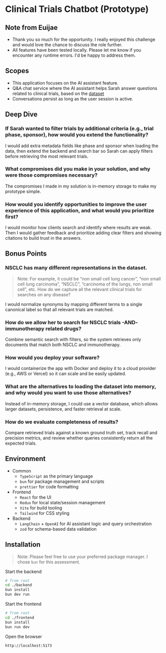 # Clinical Trials Chatbot (Prototype)

## Note from Euijae

- Thank you so much for the opportunity. I really enjoyed this challenge and would love the chance to discuss the role further.
- All features have been tested locally. Please let me know if you encounter any runtime errors. I'd be happy to address them. 

## Scopes

- This application focuses on the AI assistant feature.
- Q&A chat service where the AI assistant helps Sarah answer questions related to clinical trials, based on the [dataset](./backend/data/ctg-studies.csv)
- Conversations persist as long as the user session is active.

## Deep Dive

### If Sarah wanted to filter trials by additional criteria (e.g., trial phase, sponsor), how would you extend the functionality?

I would add extra metadata fields like phase and sponsor when loading the data, then extend the backend and search bar so Sarah can apply filters before retrieving the most relevant trials.

### What compromises did you make in your solution, and why were those compromises necessary?

The compromises I made in my solution is in-memory storage to make my prototype simple. 

### How would you identify opportunities to improve the user experience of this application, and what would you prioritize first?

I would monitor how clients search and identify where results are weak. Then I would gather feedback and prioritize adding clear filters and showing citations to build trust in the answers.

## Bonus Points

### NSCLC has many different representations in the dataset. 

> Note: For example, it could be “non small cell lung cancer”, “non small cell lung carcinoma”, “NSCLC”, “carcinoma of the lungs, non small cell”, etc. How do we capture all the relevant clinical trials for searches on any disease?

I would normalize synonyms by mapping different terms to a single canonical label so that all relevant trials are matched.

### How do we allow her to search for NSCLC trials -AND- immunotherapy related drugs?

Combine semantic search with filters, so the system retrieves only documents that match both NSCLC and immunotherapy.

### How would you deploy your software?

I would containerize the app with Docker and deploy it to a cloud provider (e.g., AWS or Vercel) so it can scale and be easily updated.

### What are the alternatives to loading the dataset into memory, and why would you want to use those alternatives?

Instead of in-memory storage, I could use a vector database, which allows larger datasets, persistence, and faster retrieval at scale.

### How do we evaluate completeness of results?

Compare retrieved trials against a known ground truth set, track recall and precision metrics, and review whether queries consistently return all the expected trials.

## Environment

- Common
    - `TypeScript` as the primary language
    - `bun` for package management and scripts
    - `prettier` for code formatting
- Frontend
    - `React` for the UI
    - `Redux` for local state/session management
    - `Vite` for build tooling
    - `Tailwind` for CSS styling
- Backend
    - `LangChain` + `OpenAI` for AI assistant logic and query orchestration
    - `zod` for schema-based data validation

## Installation

> Note: Please feel free to use your preferred package manager. I chose `bun` for this assessment.

Start the backend

```bash
# from root
cd ./backend
bun install
bun dev run
```

Start the frontend

```bash
# from root 
cd ./frontend
bun install
bun run dev
```

Open the browser

```
http://localhost:5173
```